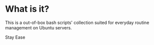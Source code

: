 # What is it?
This is a out-of-box bash scripts' collection suited for everyday routine management on Ubuntu servers. 

Stay Ease
